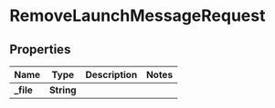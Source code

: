 

# RemoveLaunchMessageRequest


## Properties

| Name | Type | Description | Notes |
|------------ | ------------- | ------------- | -------------|
|**_file** | **String** |  |  |



